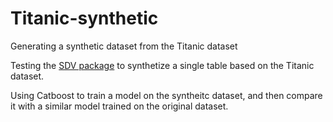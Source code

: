 # Titanic-synthetic
Generating a synthetic dataset from the Titanic dataset

Testing the [SDV package](https://dai.lids.mit.edu/wp-content/uploads/2018/03/SDV.pdf) to synthetize a single table based on the Titanic dataset.

Using Catboost to train a model on the syntheitc dataset, and then compare it with a similar model trained on the original dataset.
